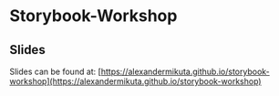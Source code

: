 # Storybook-Workshop

## Slides

Slides can be found at: [https://alexandermikuta.github.io/storybook-workshop](https://alexandermikuta.github.io/storybook-workshop)